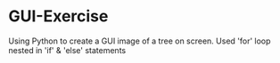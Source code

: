 # GUI-Exercise
Using Python to create a GUI image of a tree on screen. 
Used 'for' loop nested in 'if' & 'else' statements
